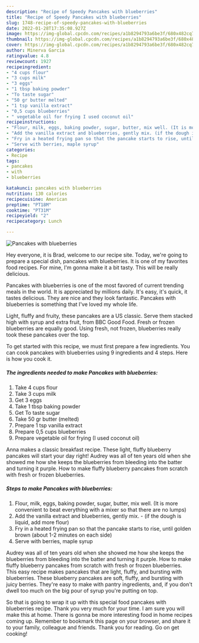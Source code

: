 ```yaml
---
description: "Recipe of Speedy Pancakes with blueberries"
title: "Recipe of Speedy Pancakes with blueberries"
slug: 1748-recipe-of-speedy-pancakes-with-blueberries
date: 2022-01-28T17:35:08.927Z
image: https://img-global.cpcdn.com/recipes/a1b8294793a6be3f/680x482cq70/pancakes-with-blueberries-recipe-main-photo.jpg
thumbnail: https://img-global.cpcdn.com/recipes/a1b8294793a6be3f/680x482cq70/pancakes-with-blueberries-recipe-main-photo.jpg
cover: https://img-global.cpcdn.com/recipes/a1b8294793a6be3f/680x482cq70/pancakes-with-blueberries-recipe-main-photo.jpg
author: Minerva Garcia
ratingvalue: 4.8
reviewcount: 1927
recipeingredient:
- "4 cups flour"
- "3 cups milk"
- "3 eggs"
- "1 tbsp baking powder"
- "To taste sugar"
- "50 gr butter melted"
- "1 tsp vanilla extract"
- "0,5 cups blueberries"
- " vegetable oil for frying I used coconut oil"
recipeinstructions:
- "Flour, milk, eggs, baking powder, sugar, butter, mix well. (It is more convenient to beat everything with a mixer so that there are no lumps)"
- "Add the vanilla extract and blueberries, gently mix. (if the dough is liquid, add more flour)"
- "Fry in a heated frying pan so that the pancake starts to rise, until golden brown (about 1-2 minutes on each side)"
- "Serve with berries, maple syrup"
categories:
- Recipe
tags:
- pancakes
- with
- blueberries

katakunci: pancakes with blueberries 
nutrition: 130 calories
recipecuisine: American
preptime: "PT18M"
cooktime: "PT31M"
recipeyield: "2"
recipecategory: Lunch

---
```



![Pancakes with blueberries](https://img-global.cpcdn.com/recipes/a1b8294793a6be3f/680x482cq70/pancakes-with-blueberries-recipe-main-photo.jpg)

Hey everyone, it is Brad, welcome to our recipe site. Today, we're going to prepare a special dish, pancakes with blueberries. It is one of my favorites food recipes. For mine, I'm gonna make it a bit tasty. This will be really delicious.

Pancakes with blueberries is one of the most favored of current trending meals in the world. It is appreciated by millions daily. It's easy, it's quick, it tastes delicious. They are nice and they look fantastic. Pancakes with blueberries is something that I've loved my whole life.

Light, fluffy and fruity, these pancakes are a US classic. Serve them stacked high with syrup and extra fruit, from BBC Good Food. Fresh or frozen blueberries are equally good. Using fresh, not frozen, blueberries really took these pancakes over the top.


To get started with this recipe, we must first prepare a few ingredients. You can cook pancakes with blueberries using 9 ingredients and 4 steps. Here is how you cook it.

<!--inarticleads1-->

##### The ingredients needed to make Pancakes with blueberries:

1. Take 4 cups flour
1. Take 3 cups milk
1. Get 3 eggs
1. Take 1 tbsp baking powder
1. Get To taste sugar
1. Take 50 gr butter (melted)
1. Prepare 1 tsp vanilla extract
1. Prepare 0,5 cups blueberries
1. Prepare  vegetable oil for frying (I used coconut oil)


Anna makes a classic breakfast recipe. These light, fluffy blueberry pancakes will start your day right! Audrey was all of ten years old when she showed me how she keeps the blueberries from bleeding into the batter and turning it purple. How to make fluffy blueberry pancakes from scratch with fresh or frozen blueberries. 

<!--inarticleads2-->

##### Steps to make Pancakes with blueberries:

1. Flour, milk, eggs, baking powder, sugar, butter, mix well. (It is more convenient to beat everything with a mixer so that there are no lumps)
1. Add the vanilla extract and blueberries, gently mix. - (if the dough is liquid, add more flour)
1. Fry in a heated frying pan so that the pancake starts to rise, until golden brown (about 1-2 minutes on each side)
1. Serve with berries, maple syrup


Audrey was all of ten years old when she showed me how she keeps the blueberries from bleeding into the batter and turning it purple. How to make fluffy blueberry pancakes from scratch with fresh or frozen blueberries. This easy recipe makes pancakes that are light, fluffy, and bursting with blueberries. These blueberry pancakes are soft, fluffy, and bursting with juicy berries. They're easy to make with pantry ingredients, and, if you don't dwell too much on the big pour of syrup you're putting on top. 

So that is going to wrap it up with this special food pancakes with blueberries recipe. Thank you very much for your time. I am sure you will make this at home. There is gonna be more interesting food in home recipes coming up. Remember to bookmark this page on your browser, and share it to your family, colleague and friends. Thank you for reading. Go on get cooking!
